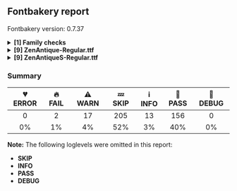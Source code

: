 ## Fontbakery report

Fontbakery version: 0.7.37

<details>
<summary><b>[1] Family checks</b></summary>
<details>
<summary>⚠ <b>WARN:</b> Is the command `ftxvalidator` (Apple Font Tool Suite) available?</summary>

* [com.google.fonts/check/ftxvalidator_is_available](https://font-bakery.readthedocs.io/en/latest/fontbakery/profiles/universal.html#com.google.fonts/check/ftxvalidator_is_available)
<pre>--- Rationale ---
There&#x27;s no reasonable (and legal) way to run the command `ftxvalidator` of the
Apple Font Tool Suite on a non-macOS machine. I.e. on GNU+Linux or Windows etc.
If Font Bakery is not running on an OSX machine, the machine running Font Bakery
could access `ftxvalidator` on OSX, e.g. via ssh or a remote procedure call
(rpc).
There&#x27;s an ssh example implementation at:
https://github.com/googlefonts/fontbakery/blob/main/prebuilt/workarounds
/ftxvalidator/ssh-implementation/ftxvalidator</pre>

* ⚠ **WARN** Could not find ftxvalidator. [code: ftxvalidator-available]

</details>
<br>
</details>
<details>
<summary><b>[9] ZenAntique-Regular.ttf</b></summary>
<details>
<summary>🔥 <b>FAIL:</b> Font enables smart dropout control in "prep" table instructions?</summary>

* [com.google.fonts/check/smart_dropout](https://font-bakery.readthedocs.io/en/latest/fontbakery/profiles/googlefonts.html#com.google.fonts/check/smart_dropout)
<pre>--- Rationale ---
This setup is meant to ensure consistent rendering quality for fonts across all
devices (with different rendering/hinting capabilities).
Below is the snippet of instructions we expect to see in the fonts:
B8 01 FF    PUSHW 0x01FF
85          SCANCTRL (unconditinally turn on
                      dropout control mode)
B0 04       PUSHB 0x04
8D          SCANTYPE (enable smart dropout control)
&quot;Smart dropout control&quot; means activating rules 1, 2 and 5:
Rule 1: If a pixel&#x27;s center falls within the glyph outline,
        that pixel is turned on.
Rule 2: If a contour falls exactly on a pixel&#x27;s center,
        that pixel is turned on.
Rule 5: If a scan line between two adjacent pixel centers
        (either vertical or horizontal) is intersected
        by both an on-Transition contour and an off-Transition
        contour and neither of the pixels was already turned on
        by rules 1 and 2, turn on the pixel which is closer to
        the midpoint between the on-Transition contour and
        off-Transition contour. This is &quot;Smart&quot; dropout control.
For more detailed info (such as other rules not enabled in this snippet), please
refer to the TrueType Instruction Set documentation.</pre>

* 🔥 **FAIL** The 'prep' table does not contain TrueType instructions enabling smart dropout control. To fix, export the font with autohinting enabled, or run ttfautohint on the font, or run the `gftools fix-nonhinting` script. [code: lacks-smart-dropout]

</details>
<details>
<summary>⚠ <b>WARN:</b> Is the Grid-fitting and Scan-conversion Procedure ('gasp') table set to optimize rendering?</summary>

* [com.google.fonts/check/gasp](https://font-bakery.readthedocs.io/en/latest/fontbakery/profiles/googlefonts.html#com.google.fonts/check/gasp)
<pre>--- Rationale ---
Traditionally version 0 &#x27;gasp&#x27; tables were set so that font sizes below 8 ppem
had no grid fitting but did have antialiasing. From 9-16 ppem, just grid
fitting. And fonts above 17ppem had both antialiasing and grid fitting toggled
on. The use of accelerated graphics cards and higher resolution screens make
this approach obsolete. Microsoft&#x27;s DirectWrite pushed this even further with
much improved rendering built into the OS and apps.
In this scenario it makes sense to simply toggle all 4 flags ON for all font
sizes.</pre>

* ⚠ **WARN** The gasp range 0xFFFF value 0x0A should be set to 0x0F. [code: unset-flags]

</details>
<details>
<summary>⚠ <b>WARN:</b> Check if each glyph has the recommended amount of contours.</summary>

* [com.google.fonts/check/contour_count](https://font-bakery.readthedocs.io/en/latest/fontbakery/profiles/googlefonts.html#com.google.fonts/check/contour_count)
<pre>--- Rationale ---
Visually QAing thousands of glyphs by hand is tiring. Most glyphs can only be
constructured in a handful of ways. This means a glyph&#x27;s contour count will only
differ slightly amongst different fonts, e.g a &#x27;g&#x27; could either be 2 or 3
contours, depending on whether its double story or single story.
However, a quotedbl should have 2 contours, unless the font belongs to a display
family.
This check currently does not cover variable fonts because there&#x27;s plenty of
alternative ways of constructing glyphs with multiple outlines for each feature
in a VarFont. The expected contour count data for this check is currently
optimized for the typical construction of glyphs in static fonts.</pre>

* ⚠ **WARN** This check inspects the glyph outlines and detects the total number of contours in each of them. The expected values are infered from the typical ammounts of contours observed in a large collection of reference font families. The divergences listed below may simply indicate a significantly different design on some of your glyphs. On the other hand, some of these may flag actual bugs in the font such as glyphs mapped to an incorrect codepoint. Please consider reviewing the design and codepoint assignment of these to make sure they are correct.

The following glyphs do not have the recommended number of contours:

Glyph name: Q	Contours detected: 3	Expected: 2
Glyph name: dieresistonos	Contours detected: 2	Expected: 3
Glyph name: iotadieresistonos	Contours detected: 3	Expected: 4
Glyph name: upsilondieresistonos	Contours detected: 3	Expected: 4
Glyph name: beta	Contours detected: 1	Expected: 2
Glyph name: delta	Contours detected: 1	Expected: 2
Glyph name: rho	Contours detected: 1	Expected: 2
Glyph name: sigma	Contours detected: 1	Expected: 2
Glyph name: Q	Contours detected: 3	Expected: 2
Glyph name: beta	Contours detected: 1	Expected: 2
Glyph name: delta	Contours detected: 1	Expected: 2
Glyph name: dieresistonos	Contours detected: 2	Expected: 3
Glyph name: iotadieresistonos	Contours detected: 3	Expected: 4
Glyph name: rho	Contours detected: 1	Expected: 2
Glyph name: sigma	Contours detected: 1	Expected: 2
Glyph name: upsilondieresistonos	Contours detected: 3	Expected: 4 [code: contour-count]

</details>
<details>
<summary>⚠ <b>WARN:</b> Font contains '.notdef' as its first glyph?</summary>

* [com.google.fonts/check/mandatory_glyphs](https://font-bakery.readthedocs.io/en/latest/fontbakery/profiles/universal.html#com.google.fonts/check/mandatory_glyphs)
<pre>--- Rationale ---
The OpenType specification v1.8.2 recommends that the first glyph is the
&#x27;.notdef&#x27; glyph without a codepoint assigned and with a drawing.
https://docs.microsoft.com/en-us/typography/opentype/spec
/recom#glyph-0-the-notdef-glyph
Pre-v1.8, it was recommended that fonts should also contain &#x27;space&#x27;, &#x27;CR&#x27; and
&#x27;.null&#x27; glyphs. This might have been relevant for MacOS 9 applications.</pre>

* ⚠ **WARN** Glyph '.notdef' should contain a drawing, but it is empty. [code: empty]

</details>
<details>
<summary>⚠ <b>WARN:</b> Check mark characters are in GDEF mark glyph class)</summary>

* [com.google.fonts/check/gdef_spacing_marks](https://font-bakery.readthedocs.io/en/latest/fontbakery/profiles/gdef.html#com.google.fonts/check/gdef_spacing_marks)
<pre>--- Rationale ---
Glyphs in the GDEF mark glyph class should be non-spacing.
Spacing glyphs in the GDEF mark glyph class may have incorrect anchor
positioning that was only intended for building composite glyphs during design.</pre>

* ⚠ **WARN** The following spacing glyphs may be in the GDEF mark glyph class by mistake:
	 dieresistonos, macron and tonos [code: spacing-mark-glyphs]

</details>
<details>
<summary>⚠ <b>WARN:</b> Check mark characters are in GDEF mark glyph class</summary>

* [com.google.fonts/check/gdef_mark_chars](https://font-bakery.readthedocs.io/en/latest/fontbakery/profiles/gdef.html#com.google.fonts/check/gdef_mark_chars)
<pre>--- Rationale ---
Mark characters should be in the GDEF mark glyph class.</pre>

* ⚠ **WARN** The following mark characters could be in the GDEF mark glyph class:
	 U+20DD [code: mark-chars]

</details>
<details>
<summary>⚠ <b>WARN:</b> Check GDEF mark glyph class doesn't have characters that are not marks)</summary>

* [com.google.fonts/check/gdef_non_mark_chars](https://font-bakery.readthedocs.io/en/latest/fontbakery/profiles/gdef.html#com.google.fonts/check/gdef_non_mark_chars)
<pre>--- Rationale ---
Glyphs in the GDEF mark glyph class become non-spacing and may be repositioned
if they have mark anchors.
Only combining mark glyphs should be in that class. Any non-mark glyph must not
be in that class, in particular spacing glyphs.</pre>

* ⚠ **WARN** The following non-mark characters should not be in the GDEF mark glyph class:
	 U+00AF, U+0384 and U+0385 [code: non-mark-chars]

</details>
<details>
<summary>⚠ <b>WARN:</b> Do outlines contain any jaggy segments?</summary>

* [com.google.fonts/check/outline_jaggy_segments](https://font-bakery.readthedocs.io/en/latest/fontbakery/profiles/<Section: Outline Correctness Checks>.html#com.google.fonts/check/outline_jaggy_segments)
<pre>--- Rationale ---
This check heuristically detects outline segments which form a particularly
small angle, indicative of an outline error. This may cause false positives in
cases such as extreme ink traps, so should be regarded as advisory and backed up
by manual inspection.</pre>

* ⚠ **WARN** The following glyphs have jaggy segments:
	* Y: B<<132.0,618.0>-<115.0,652.0>-<117.0,650.0>>/B<<117.0,650.0>-<97.0,679.0>-<80.0,688.0>> = 10.407711312490015
	* Yacute: B<<132.0,618.0>-<115.0,652.0>-<117.0,650.0>>/B<<117.0,650.0>-<97.0,679.0>-<80.0,688.0>> = 10.407711312490015
	* Ycircumflex: B<<132.0,618.0>-<115.0,652.0>-<117.0,650.0>>/B<<117.0,650.0>-<97.0,679.0>-<80.0,688.0>> = 10.407711312490015
	* Ydieresis: B<<132.0,618.0>-<115.0,652.0>-<117.0,650.0>>/B<<117.0,650.0>-<97.0,679.0>-<80.0,688.0>> = 10.407711312490015
	* Ygrave: B<<132.0,618.0>-<115.0,652.0>-<117.0,650.0>>/B<<117.0,650.0>-<97.0,679.0>-<80.0,688.0>> = 10.407711312490015
	* three: B<<390.5,416.5>-<346.0,389.0>-<290.0,382.0>>/B<<290.0,382.0>-<353.0,390.0>-<405.0,366.5>> = 0.1119056770624411
	* threequarters: B<<305.5,501.5>-<274.0,481.0>-<234.0,476.0>>/B<<234.0,476.0>-<279.0,480.0>-<316.0,462.0>> = 2.0454084888870154
	* uni00B3: B<<305.5,501.5>-<274.0,481.0>-<234.0,476.0>>/B<<234.0,476.0>-<279.0,480.0>-<316.0,462.0>> = 2.0454084888870154
	* uni0417: B<<446.0,423.5>-<401.0,401.0>-<344.0,389.0>>/B<<344.0,389.0>-<409.0,387.0>-<461.0,364.5>> = 13.65104906328846
	* uni042D: B<<475.0,223.0>-<492.0,293.0>-<486.0,392.0>>/B<<486.0,392.0>-<479.0,354.0>-<460.5,332.5>> = 13.905704610035306 and 1244 more. [code: found-jaggy-segments]

</details>
<details>
<summary>⚠ <b>WARN:</b> Do outlines contain any semi-vertical or semi-horizontal lines?</summary>

* [com.google.fonts/check/outline_semi_vertical](https://font-bakery.readthedocs.io/en/latest/fontbakery/profiles/<Section: Outline Correctness Checks>.html#com.google.fonts/check/outline_semi_vertical)
<pre>--- Rationale ---
This check detects line segments which are nearly, but not quite, exactly
horizontal or vertical. Sometimes such lines are created by design, but often
they are indicative of a design error.
This check is disabled for italic styles, which often contain nearly-upright
lines.</pre>

* ⚠ **WARN** The following glyphs have semi-vertical/semi-horizontal lines:
 * uni3296: L<<659.0,514.0>--<658.0,633.0>>
 * uni4E98: L<<659.0,566.0>--<326.0,567.0>>
 * uni4E9E: L<<450.0,205.0>--<449.0,18.0>>
 * uni4E9E: L<<654.0,716.0>--<655.0,533.0>>
 * uni4ED9: L<<474.0,553.0>--<475.0,74.0>>
 * uni4F91: L<<740.0,352.0>--<741.0,470.0>>
 * uni5012: L<<909.0,744.0>--<910.0,465.0>>
 * uni5042: L<<608.0,438.0>--<610.0,39.0>>
 * uni5072: L<<457.0,-3.0>--<458.0,217.0>>
 * uni5100: L<<508.0,160.0>--<509.0,25.0>> and 320 more. [code: found-semi-vertical]

</details>
<br>
</details>
<details>
<summary><b>[9] ZenAntiqueS-Regular.ttf</b></summary>
<details>
<summary>🔥 <b>FAIL:</b> Font enables smart dropout control in "prep" table instructions?</summary>

* [com.google.fonts/check/smart_dropout](https://font-bakery.readthedocs.io/en/latest/fontbakery/profiles/googlefonts.html#com.google.fonts/check/smart_dropout)
<pre>--- Rationale ---
This setup is meant to ensure consistent rendering quality for fonts across all
devices (with different rendering/hinting capabilities).
Below is the snippet of instructions we expect to see in the fonts:
B8 01 FF    PUSHW 0x01FF
85          SCANCTRL (unconditinally turn on
                      dropout control mode)
B0 04       PUSHB 0x04
8D          SCANTYPE (enable smart dropout control)
&quot;Smart dropout control&quot; means activating rules 1, 2 and 5:
Rule 1: If a pixel&#x27;s center falls within the glyph outline,
        that pixel is turned on.
Rule 2: If a contour falls exactly on a pixel&#x27;s center,
        that pixel is turned on.
Rule 5: If a scan line between two adjacent pixel centers
        (either vertical or horizontal) is intersected
        by both an on-Transition contour and an off-Transition
        contour and neither of the pixels was already turned on
        by rules 1 and 2, turn on the pixel which is closer to
        the midpoint between the on-Transition contour and
        off-Transition contour. This is &quot;Smart&quot; dropout control.
For more detailed info (such as other rules not enabled in this snippet), please
refer to the TrueType Instruction Set documentation.</pre>

* 🔥 **FAIL** The 'prep' table does not contain TrueType instructions enabling smart dropout control. To fix, export the font with autohinting enabled, or run ttfautohint on the font, or run the `gftools fix-nonhinting` script. [code: lacks-smart-dropout]

</details>
<details>
<summary>⚠ <b>WARN:</b> Is the Grid-fitting and Scan-conversion Procedure ('gasp') table set to optimize rendering?</summary>

* [com.google.fonts/check/gasp](https://font-bakery.readthedocs.io/en/latest/fontbakery/profiles/googlefonts.html#com.google.fonts/check/gasp)
<pre>--- Rationale ---
Traditionally version 0 &#x27;gasp&#x27; tables were set so that font sizes below 8 ppem
had no grid fitting but did have antialiasing. From 9-16 ppem, just grid
fitting. And fonts above 17ppem had both antialiasing and grid fitting toggled
on. The use of accelerated graphics cards and higher resolution screens make
this approach obsolete. Microsoft&#x27;s DirectWrite pushed this even further with
much improved rendering built into the OS and apps.
In this scenario it makes sense to simply toggle all 4 flags ON for all font
sizes.</pre>

* ⚠ **WARN** The gasp range 0xFFFF value 0x0A should be set to 0x0F. [code: unset-flags]

</details>
<details>
<summary>⚠ <b>WARN:</b> Check if each glyph has the recommended amount of contours.</summary>

* [com.google.fonts/check/contour_count](https://font-bakery.readthedocs.io/en/latest/fontbakery/profiles/googlefonts.html#com.google.fonts/check/contour_count)
<pre>--- Rationale ---
Visually QAing thousands of glyphs by hand is tiring. Most glyphs can only be
constructured in a handful of ways. This means a glyph&#x27;s contour count will only
differ slightly amongst different fonts, e.g a &#x27;g&#x27; could either be 2 or 3
contours, depending on whether its double story or single story.
However, a quotedbl should have 2 contours, unless the font belongs to a display
family.
This check currently does not cover variable fonts because there&#x27;s plenty of
alternative ways of constructing glyphs with multiple outlines for each feature
in a VarFont. The expected contour count data for this check is currently
optimized for the typical construction of glyphs in static fonts.</pre>

* ⚠ **WARN** This check inspects the glyph outlines and detects the total number of contours in each of them. The expected values are infered from the typical ammounts of contours observed in a large collection of reference font families. The divergences listed below may simply indicate a significantly different design on some of your glyphs. On the other hand, some of these may flag actual bugs in the font such as glyphs mapped to an incorrect codepoint. Please consider reviewing the design and codepoint assignment of these to make sure they are correct.

The following glyphs do not have the recommended number of contours:

Glyph name: Q	Contours detected: 3	Expected: 2
Glyph name: dieresistonos	Contours detected: 2	Expected: 3
Glyph name: iotadieresistonos	Contours detected: 3	Expected: 4
Glyph name: upsilondieresistonos	Contours detected: 3	Expected: 4
Glyph name: beta	Contours detected: 1	Expected: 2
Glyph name: delta	Contours detected: 1	Expected: 2
Glyph name: rho	Contours detected: 1	Expected: 2
Glyph name: sigma	Contours detected: 1	Expected: 2
Glyph name: Q	Contours detected: 3	Expected: 2
Glyph name: beta	Contours detected: 1	Expected: 2
Glyph name: delta	Contours detected: 1	Expected: 2
Glyph name: dieresistonos	Contours detected: 2	Expected: 3
Glyph name: iotadieresistonos	Contours detected: 3	Expected: 4
Glyph name: rho	Contours detected: 1	Expected: 2
Glyph name: sigma	Contours detected: 1	Expected: 2
Glyph name: upsilondieresistonos	Contours detected: 3	Expected: 4 [code: contour-count]

</details>
<details>
<summary>⚠ <b>WARN:</b> Font contains '.notdef' as its first glyph?</summary>

* [com.google.fonts/check/mandatory_glyphs](https://font-bakery.readthedocs.io/en/latest/fontbakery/profiles/universal.html#com.google.fonts/check/mandatory_glyphs)
<pre>--- Rationale ---
The OpenType specification v1.8.2 recommends that the first glyph is the
&#x27;.notdef&#x27; glyph without a codepoint assigned and with a drawing.
https://docs.microsoft.com/en-us/typography/opentype/spec
/recom#glyph-0-the-notdef-glyph
Pre-v1.8, it was recommended that fonts should also contain &#x27;space&#x27;, &#x27;CR&#x27; and
&#x27;.null&#x27; glyphs. This might have been relevant for MacOS 9 applications.</pre>

* ⚠ **WARN** Glyph '.notdef' should contain a drawing, but it is empty. [code: empty]

</details>
<details>
<summary>⚠ <b>WARN:</b> Check mark characters are in GDEF mark glyph class)</summary>

* [com.google.fonts/check/gdef_spacing_marks](https://font-bakery.readthedocs.io/en/latest/fontbakery/profiles/gdef.html#com.google.fonts/check/gdef_spacing_marks)
<pre>--- Rationale ---
Glyphs in the GDEF mark glyph class should be non-spacing.
Spacing glyphs in the GDEF mark glyph class may have incorrect anchor
positioning that was only intended for building composite glyphs during design.</pre>

* ⚠ **WARN** The following spacing glyphs may be in the GDEF mark glyph class by mistake:
	 dieresistonos, macron and tonos [code: spacing-mark-glyphs]

</details>
<details>
<summary>⚠ <b>WARN:</b> Check mark characters are in GDEF mark glyph class</summary>

* [com.google.fonts/check/gdef_mark_chars](https://font-bakery.readthedocs.io/en/latest/fontbakery/profiles/gdef.html#com.google.fonts/check/gdef_mark_chars)
<pre>--- Rationale ---
Mark characters should be in the GDEF mark glyph class.</pre>

* ⚠ **WARN** The following mark characters could be in the GDEF mark glyph class:
	 U+20DD [code: mark-chars]

</details>
<details>
<summary>⚠ <b>WARN:</b> Check GDEF mark glyph class doesn't have characters that are not marks)</summary>

* [com.google.fonts/check/gdef_non_mark_chars](https://font-bakery.readthedocs.io/en/latest/fontbakery/profiles/gdef.html#com.google.fonts/check/gdef_non_mark_chars)
<pre>--- Rationale ---
Glyphs in the GDEF mark glyph class become non-spacing and may be repositioned
if they have mark anchors.
Only combining mark glyphs should be in that class. Any non-mark glyph must not
be in that class, in particular spacing glyphs.</pre>

* ⚠ **WARN** The following non-mark characters should not be in the GDEF mark glyph class:
	 U+00AF, U+0384 and U+0385 [code: non-mark-chars]

</details>
<details>
<summary>⚠ <b>WARN:</b> Do outlines contain any jaggy segments?</summary>

* [com.google.fonts/check/outline_jaggy_segments](https://font-bakery.readthedocs.io/en/latest/fontbakery/profiles/<Section: Outline Correctness Checks>.html#com.google.fonts/check/outline_jaggy_segments)
<pre>--- Rationale ---
This check heuristically detects outline segments which form a particularly
small angle, indicative of an outline error. This may cause false positives in
cases such as extreme ink traps, so should be regarded as advisory and backed up
by manual inspection.</pre>

* ⚠ **WARN** The following glyphs have jaggy segments:
	* W: B<<485.0,543.0>-<479.0,546.0>-<477.0,541.0>>/B<<477.0,541.0>-<478.0,547.0>-<472.0,526.0>> = 12.33908727832618
	* Wacute: B<<485.0,543.0>-<479.0,546.0>-<477.0,541.0>>/B<<477.0,541.0>-<478.0,547.0>-<472.0,526.0>> = 12.33908727832618
	* Wcircumflex: B<<485.0,543.0>-<479.0,546.0>-<477.0,541.0>>/B<<477.0,541.0>-<478.0,547.0>-<472.0,526.0>> = 12.33908727832618
	* Wdieresis: B<<485.0,543.0>-<479.0,546.0>-<477.0,541.0>>/B<<477.0,541.0>-<478.0,547.0>-<472.0,526.0>> = 12.33908727832618
	* Wgrave: B<<485.0,543.0>-<479.0,546.0>-<477.0,541.0>>/B<<477.0,541.0>-<478.0,547.0>-<472.0,526.0>> = 12.33908727832618
	* uni4E82: B<<217.5,225.5>-<223.0,225.0>-<229.0,224.0>>/B<<229.0,224.0>-<225.0,225.0>-<222.0,230.0>> = 4.573921259900818
	* uni4E82: B<<236.0,225.0>-<235.0,224.0>-<233.0,224.0>>/B<<233.0,224.0>-<240.0,223.0>-<246.0,223.0>> = 8.13010235415596
	* uni5294: B<<344.0,243.0>-<345.0,249.0>-<349.0,250.0>>/B<<349.0,250.0>-<344.0,249.0>-<339.0,249.0>> = 2.726310993906212
	* uni5294: B<<384.0,258.5>-<371.0,253.0>-<354.0,251.0>>/L<<354.0,251.0>--<355.0,251.0>> = 6.709836807756896
	* uni58DE: B<<861.0,437.0>-<862.0,439.0>-<866.0,441.0>>/B<<866.0,441.0>-<854.0,438.0>-<840.0,436.0>> = 12.528807709151463 and 75 more. [code: found-jaggy-segments]

</details>
<details>
<summary>⚠ <b>WARN:</b> Do outlines contain any semi-vertical or semi-horizontal lines?</summary>

* [com.google.fonts/check/outline_semi_vertical](https://font-bakery.readthedocs.io/en/latest/fontbakery/profiles/<Section: Outline Correctness Checks>.html#com.google.fonts/check/outline_semi_vertical)
<pre>--- Rationale ---
This check detects line segments which are nearly, but not quite, exactly
horizontal or vertical. Sometimes such lines are created by design, but often
they are indicative of a design error.
This check is disabled for italic styles, which often contain nearly-upright
lines.</pre>

* ⚠ **WARN** The following glyphs have semi-vertical/semi-horizontal lines:
 * uni3236: L<<672.0,118.0>--<670.0,354.0>>
 * uni4E17: L<<702.0,33.0>--<701.0,455.0>>
 * uni4E9E: L<<449.0,204.0>--<448.0,35.0>>
 * uni4ED9: L<<473.0,552.0>--<474.0,92.0>>
 * uni4F8B: L<<232.0,327.0>--<231.0,20.0>>
 * uni4FD7: L<<527.0,301.0>--<675.0,300.0>>
 * uni5012: L<<908.0,743.0>--<909.0,464.0>>
 * uni5042: L<<607.0,437.0>--<609.0,38.0>>
 * uni5072: L<<456.0,-4.0>--<457.0,216.0>>
 * uni5100: L<<507.0,141.0>--<508.0,24.0>> and 206 more. [code: found-semi-vertical]

</details>
<br>
</details>

### Summary

| 💔 ERROR | 🔥 FAIL | ⚠ WARN | 💤 SKIP | ℹ INFO | 🍞 PASS | 🔎 DEBUG |
|:-----:|:----:|:----:|:----:|:----:|:----:|:----:|
| 0 | 2 | 17 | 205 | 13 | 156 | 0 |
| 0% | 1% | 4% | 52% | 3% | 40% | 0% |

**Note:** The following loglevels were omitted in this report:
* **SKIP**
* **INFO**
* **PASS**
* **DEBUG**
